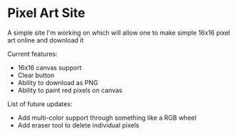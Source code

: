 # Pixel Art Site
A simple site I'm working on which will allow one to make simple 16x16 pixel art online and download it

Current features:
* 16x16 canvas support
* Clear button
* Ability to download as PNG
* Ability to paint red pixels on canvas

List of future updates:
* Add multi-color support through something like a RGB wheel
* Add eraser tool to delete individual pixels
